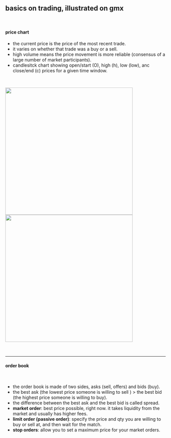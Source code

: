 ## basics on trading, illustrated on gmx

<br>

#### price chart


* the current price is the price of the most recent trade.
* it varies on whether that trade was a buy or a sell.
* high volume means the price movement is more reliable (consensus of a large number of market participants).
* candlesitck chart showing open/start (O), high (h), low (low), anc close/end (c) prices for a given time window.

<br>


<img width="400"
src="https://user-images.githubusercontent.com/1130416/227733463-d0dff53f-9a5f-45f3-80a4-9d9ab0d9201e.png">
<img width="400"
src="https://user-images.githubusercontent.com/1130416/227733575-90550afd-99f2-45cc-b6aa-fd4457910cc5.png">

<br>

----

#### order book

<br>

* the order book is made of two sides, asks (sell, offers) and bids (buy).
* the best ask (the lowest price someone is willing to sell ) > the best bid (the highest price someone is willing to
buy).
* the difference between the best ask and the best bid is called spread.
* **market order**: best price possible, right now. it takes liquidity from the market and usually has higher fees.
* **limit order (passive order)**: specify the price and qty you are willing to buy or sell at, and then wait for the
match.
* **stop orders**: allow you to set a maximum price for your market orders.

<br>
